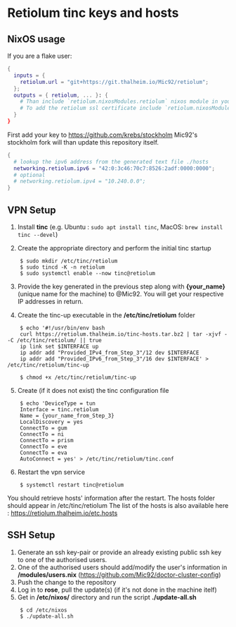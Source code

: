 # **Retiolum tinc keys and hosts**

## NixOS usage

If you are a flake user:

```nix
{
  inputs = {
    retiolum.url = "git+https://git.thalheim.io/Mic92/retiolum";
  };
  outputs = { retiolum, ... }: {
    # Than include `retiolum.nixosModules.retiolum` nixos module in your nixos configurations
    # To add the retiolum ssl certificate include `retiolum.nixosModules.ca`
  }
}
```

First add your key to https://github.com/krebs/stockholm
Mic92's stockholm fork will than update this repository itself.

```nix
{
  # lookup the ipv6 address from the generated text file ./hosts
  networking.retiolum.ipv6 = "42:0:3c46:70c7:8526:2adf:0000:0000";
  # optional
  # networking.retiolum.ipv4 = "10.240.0.0";
}
```


## VPN Setup
1. Install **tinc** (e.g. Ubuntu : `sudo apt install tinc`, MacOS: `brew install tinc --devel`)

2. Create the appropriate directory and perform the initial tinc startup 
```
    $ sudo mkdir /etc/tinc/retiolum
    $ sudo tincd -K -n retiolum
    $ sudo systemctl enable --now tinc@retiolum
```

3. Provide the key generated in the previous step along with **{your_name}** (unique name for the machine) to @Mic92.
   You will get your respective IP addresses in return.

4. Create the tinc-up executable in the **/etc/tinc/retiolum** folder
```
    $ echo '#!/usr/bin/env bash
    curl https://retiolum.thalheim.io/tinc-hosts.tar.bz2 | tar -xjvf - -C /etc/tinc/retiolum/ || true
    ip link set $INTERFACE up
    ip addr add "Provided_IPv4_from_Step_3"/12 dev $INTERFACE
    ip addr add "Provided_IPv6_from_Step_3"/16 dev $INTERFACE' > /etc/tinc/retiolum/tinc-up

    $ chmod +x /etc/tinc/retiolum/tinc-up
```

5. Create (if it does not exist) the tinc configuration file
```
    $ echo 'DeviceType = tun
    Interface = tinc.retiolum
    Name = {your_name_from_Step_3}
    LocalDiscovery = yes
    ConnectTo = gum
    ConnectTo = ni
    ConnectTo = prism
    ConnectTo = eve
    ConnectTo = eva
    AutoConnect = yes' > /etc/tinc/retiolum/tinc.conf
```

6. Restart the vpn service
```
    $ systemctl restart tinc@retiolum
```
You should retrieve hosts' information after the restart.
The hosts folder should appear in /etc/tinc/retiolum
The list of the hosts is also available here : https://retiolum.thalheim.io/etc.hosts

## SSH Setup
1. Generate an ssh key-pair or provide an already existing public ssh key to one of the authorised users.
2. One of the authorised users should add/modify the user's information in **/modules/users.nix** (https://github.com/Mic92/doctor-cluster-config)
3. Push the change to the repository
4. Log in to **rose**, pull the update(s) (if it's not done in the machine itelf)
5. Get in **/etc/nixos/** directory and run the script **./update-all.sh**
```
    $ cd /etc/nixos
    $ ./update-all.sh
```
